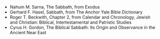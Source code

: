 ---
---

- Nahum M. Sarna, The Sabbath, from Exodus
- Gerhard F. Hasel, Sabbath, from The Anchor Yale Bible Dictionary
- Roger T. Beckwith, Chapter 2, from Calendar and Chronology, Jewish and Christian: Biblical, Intertestamental and Patristic Studies
- Cyrus H. Gordon, The Biblical Sabbath: Its Origin and Observance in the Ancient Near East



